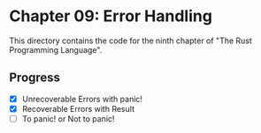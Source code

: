 # Chapter 09: Error Handling

This directory contains the code for the ninth chapter of "The Rust Programming
Language".

## Progress

- [x] Unrecoverable Errors with panic!
- [x] Recoverable Errors with Result
- [ ] To panic! or Not to panic!